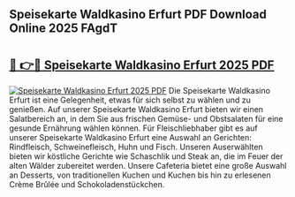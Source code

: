 ## Speisekarte Waldkasino Erfurt PDF Download Online 2025 FAgdT

# <h2><a href="http://gc84z9i.nevu.top/?p=Speisekarte+Waldkasino+Erfurt">🔗 👉🔴 Speisekarte Waldkasino Erfurt 2025 PDF</a></h2>

[![Speisekarte Waldkasino Erfurt 2025 PDF](https://i.imgur.com/dBaPXMq.png)](http://gc84z9i.nevu.top/?p=Speisekarte+Waldkasino+Erfurt)
Die Speisekarte Waldkasino Erfurt ist eine Gelegenheit, etwas für sich selbst zu wählen und zu genießen. Auf unserer Speisekarte Waldkasino Erfurt bieten wir einen Salatbereich an, in dem Sie aus frischen Gemüse- und Obstsalaten für eine gesunde Ernährung wählen können. Für Fleischliebhaber gibt es auf unserer Speisekarte Waldkasino Erfurt eine Auswahl an Gerichten: Rindfleisch, Schweinefleisch, Huhn und Fisch. Unseren Auserwählten bieten wir köstliche Gerichte wie Schaschlik und Steak an, die im Feuer der alten Wälder zubereitet werden. Unsere Cafeteria bietet eine große Auswahl an Desserts, von traditionellen Kuchen und Kuchen bis hin zu erlesenen Crème Brûlée und Schokoladenstückchen.
